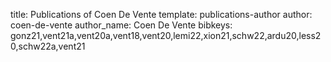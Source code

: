 title: Publications of Coen De Vente
template: publications-author
author: coen-de-vente
author_name: Coen De Vente
bibkeys: gonz21,vent21a,vent20a,vent18,vent20,lemi22,xion21,schw22,ardu20,less20,schw22a,vent21